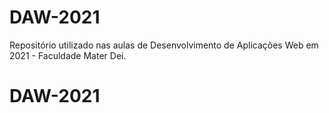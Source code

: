 # DAW-2021
Repositório utilizado nas aulas de Desenvolvimento de Aplicações Web em 2021 - Faculdade Mater Dei.
# DAW-2021
